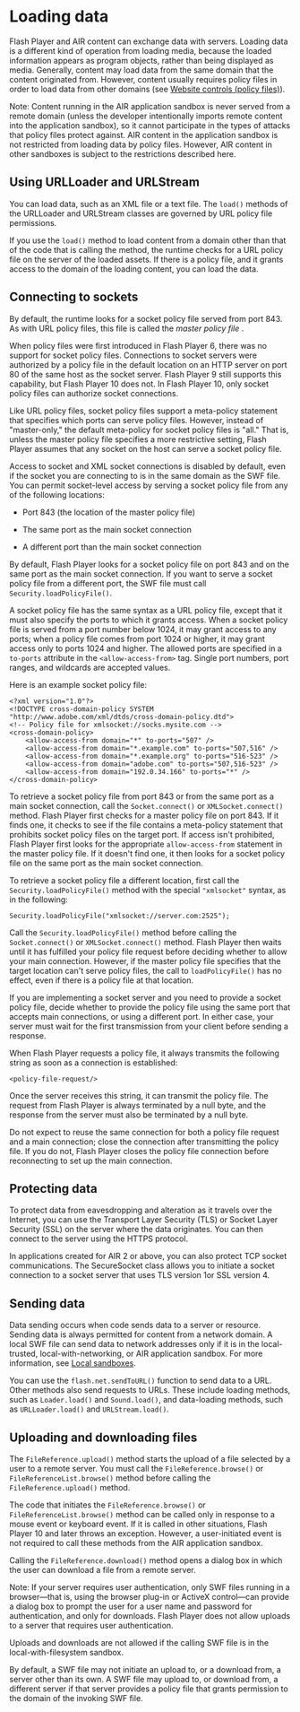 # Loading data

<div>

Flash Player and AIR content can exchange data with servers. Loading data is a
different kind of operation from loading media, because the loaded information
appears as program objects, rather than being displayed as media. Generally,
content may load data from the same domain that the content originated from.
However, content usually requires policy files in order to load data from other
domains (see
[Website controls (policy files)](WS5b3ccc516d4fbf351e63e3d118a9b90204-7e08.html)).

<div>

Note: Content running in the AIR application sandbox is never served from a
remote domain (unless the developer intentionally imports remote content into
the application sandbox), so it cannot participate in the types of attacks that
policy files protect against. AIR content in the application sandbox is not
restricted from loading data by policy files. However, AIR content in other
sandboxes is subject to the restrictions described here.

</div>

</div>

<div>

## Using URLLoader and URLStream

<div>

You can load data, such as an XML file or a text file. The `load()` methods of
the URLLoader and URLStream classes are governed by URL policy file permissions.

If you use the `load()` method to load content from a domain other than that of
the code that is calling the method, the runtime checks for a URL policy file on
the server of the loaded assets. If there is a policy file, and it grants access
to the domain of the loading content, you can load the data.

</div>

</div>

<div>

## Connecting to sockets

<div>

By default, the runtime looks for a socket policy file served from port 843. As
with URL policy files, this file is called the _master policy file_ .

When policy files were first introduced in Flash Player 6, there was no support
for socket policy files. Connections to socket servers were authorized by a
policy file in the default location on an HTTP server on port 80 of the same
host as the socket server. Flash Player 9 still supports this capability, but
Flash Player 10 does not. In Flash Player 10, only socket policy files can
authorize socket connections.

Like URL policy files, socket policy files support a meta-policy statement that
specifies which ports can serve policy files. However, instead of "master-only,"
the default meta-policy for socket policy files is "all." That is, unless the
master policy file specifies a more restrictive setting, Flash Player assumes
that any socket on the host can serve a socket policy file.

Access to socket and XML socket connections is disabled by default, even if the
socket you are connecting to is in the same domain as the SWF file. You can
permit socket-level access by serving a socket policy file from any of the
following locations:

- Port 843 (the location of the master policy file)

- The same port as the main socket connection

- A different port than the main socket connection

By default, Flash Player looks for a socket policy file on port 843 and on the
same port as the main socket connection. If you want to serve a socket policy
file from a different port, the SWF file must call `Security.loadPolicyFile()`.

A socket policy file has the same syntax as a URL policy file, except that it
must also specify the ports to which it grants access. When a socket policy file
is served from a port number below 1024, it may grant access to any ports; when
a policy file comes from port 1024 or higher, it may grant access only to ports
1024 and higher. The allowed ports are specified in a `to-ports` attribute in
the `<allow-access-from>` tag. Single port numbers, port ranges, and wildcards
are accepted values.

Here is an example socket policy file:

    <?xml version="1.0"?>
    <!DOCTYPE cross-domain-policy SYSTEM "http://www.adobe.com/xml/dtds/cross-domain-policy.dtd">
    <!-- Policy file for xmlsocket://socks.mysite.com -->
    <cross-domain-policy>
    	<allow-access-from domain="*" to-ports="507" />
    	<allow-access-from domain="*.example.com" to-ports="507,516" />
    	<allow-access-from domain="*.example.org" to-ports="516-523" />
    	<allow-access-from domain="adobe.com" to-ports="507,516-523" />
    	<allow-access-from domain="192.0.34.166" to-ports="*" />
    </cross-domain-policy>

To retrieve a socket policy file from port 843 or from the same port as a main
socket connection, call the `Socket.connect()` or `XMLSocket.connect()` method.
Flash Player first checks for a master policy file on port 843. If it finds one,
it checks to see if the file contains a meta-policy statement that prohibits
socket policy files on the target port. If access isn't prohibited, Flash Player
first looks for the appropriate `allow-access-from` statement in the master
policy file. If it doesn't find one, it then looks for a socket policy file on
the same port as the main socket connection.

To retrieve a socket policy file a different location, first call the
`Security.loadPolicyFile()` method with the special `"xmlsocket"` syntax, as in
the following:

    Security.loadPolicyFile("xmlsocket://server.com:2525");

Call the `Security.loadPolicyFile()` method before calling the
`Socket.connect()` or `XMLSocket.connect()` method. Flash Player then waits
until it has fulfilled your policy file request before deciding whether to allow
your main connection. However, if the master policy file specifies that the
target location can't serve policy files, the call to `loadPolicyFile()` has no
effect, even if there is a policy file at that location.

If you are implementing a socket server and you need to provide a socket policy
file, decide whether to provide the policy file using the same port that accepts
main connections, or using a different port. In either case, your server must
wait for the first transmission from your client before sending a response.

When Flash Player requests a policy file, it always transmits the following
string as soon as a connection is established:

    <policy-file-request/>

Once the server receives this string, it can transmit the policy file. The
request from Flash Player is always terminated by a null byte, and the response
from the server must also be terminated by a null byte.

Do not expect to reuse the same connection for both a policy file request and a
main connection; close the connection after transmitting the policy file. If you
do not, Flash Player closes the policy file connection before reconnecting to
set up the main connection.

</div>

</div>

<div>

## Protecting data

<div>

To protect data from eavesdropping and alteration as it travels over the
Internet, you can use the Transport Layer Security (TLS) or Socket Layer
Security (SSL) on the server where the data originates. You can then connect to
the server using the HTTPS protocol.

In applications created for AIR 2 or above, you can also protect TCP socket
communications. The SecureSocket class allows you to initiate a socket
connection to a socket server that uses TLS version 1or SSL version 4.

</div>

</div>

<div>

## Sending data

<div>

Data sending occurs when code sends data to a server or resource. Sending data
is always permitted for content from a network domain. A local SWF file can send
data to network addresses only if it is in the local-trusted,
local-with-networking, or AIR application sandbox. For more information, see
[Local sandboxes](WS5b3ccc516d4fbf351e63e3d118a9b90204-7c8f.html).

You can use the `flash.net.sendToURL()` function to send data to a URL. Other
methods also send requests to URLs. These include loading methods, such as
`Loader.load()` and `Sound.load()`, and data-loading methods, such as
`URLLoader.load()` and `URLStream.load()`.

</div>

</div>

<div>

## Uploading and downloading files

<div>

The `FileReference.upload()` method starts the upload of a file selected by a
user to a remote server. You must call the `FileReference.browse()` or
`FileReferenceList.browse()` method before calling the `FileReference.upload()`
method.

The code that initiates the `FileReference.browse()` or
`FileReferenceList.browse()` method can be called only in response to a mouse
event or keyboard event. If it is called in other situations, Flash Player 10
and later throws an exception. However, a user-initiated event is not required
to call these methods from the AIR application sandbox.

Calling the `FileReference.download()` method opens a dialog box in which the
user can download a file from a remote server.

<div>

Note: If your server requires user authentication, only SWF files running in a
browser—that is, using the browser plug-in or ActiveX control—can provide a
dialog box to prompt the user for a user name and password for authentication,
and only for downloads. Flash Player does not allow uploads to a server that
requires user authentication.

</div>

Uploads and downloads are not allowed if the calling SWF file is in the
local-with-filesystem sandbox.

By default, a SWF file may not initiate an upload to, or a download from, a
server other than its own. A SWF file may upload to, or download from, a
different server if that server provides a policy file that grants permission to
the domain of the invoking SWF file.

</div>

</div>

<div>

<div>

</div>

</div>
